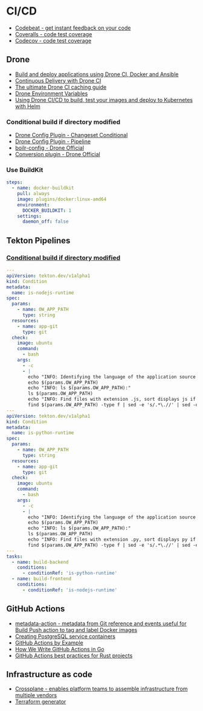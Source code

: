 # CI/CD

- [Codebeat - get instant feedback on your code](https://codebeat.co/)
- [Coveralls - code test coverage](https://coveralls.io/)
- [Codecov - code test coverage](https://about.codecov.io/)

## Drone

- [Build and deploy applications using Drone CI, Docker and Ansible](https://blog.maqpie.com/2017/03/21/build-and-deploy-applications-using-drone-ci-docker-and-ansible/)
- [Continuous Delivery with Drone CI](https://medium.com/@sergey.kolodyazhnyy/continuous-delivery-with-drone-ci-3a3fea5aa83)
- [The ultimate Drone CI caching guide](https://laszlo.cloud/the-ultimate-droneci-caching-guide)
- [Drone Environment Variables](https://laszlo.cloud/drone-environment-variables-three-tips)
- [Using Drone CI/CD to build, test your images and deploy to Kubernetes with Helm](https://vitobotta.com/2019/10/09/ci-cd-with-drone-for-deployment-to-kubernetes-with-helm/)

### Conditional build if directory modified

- [Drone Config Plugin - Changeset Conditional](https://github.com/microadam/drone-config-changeset-conditional)
- [Drone Config Plugin - Pipeline](https://github.com/microadam/drone-config-plugin-pipeline)
- [boilr-config - Drone Official](https://github.com/drone/boilr-config)
- [Conversion plugin - Drone Official](https://github.com/drone/drone-go/tree/master/plugin/converter)

### Use BuildKit

```yaml
steps:
  - name: docker-buildkit
    pull: always
    image: plugins/docker:linux-amd64
    environment:
      DOCKER_BUILDKIT: 1
    settings:
      daemon_off: false
```

## Tekton Pipelines

### [Conditional build if directory modified](https://github.com/tektoncd/pipeline/issues/1922)

```yaml
---
apiVersion: tekton.dev/v1alpha1
kind: Condition
metadata:
  name: is-nodejs-runtime
spec:
  params:
    - name: OW_APP_PATH
      type: string
  resources:
    - name: app-git
      type: git
  check:
    image: ubuntu
    command:
      - bash
    args:
      - -c
      - |
        echo "INFO: Identifying the language of the application source based on the file extension at:"
        echo $(params.OW_APP_PATH)
        echo "INFO: ls $(params.OW_APP_PATH):"
        ls $(params.OW_APP_PATH)
        echo "INFO: Find files with extension .js, sort displays js if one or more files found: "
        find $(params.OW_APP_PATH) -type f | sed -e 's/.*\.//' | sed -e 's/.*\///' | sort -u | grep ^js$
---
apiVersion: tekton.dev/v1alpha1
kind: Condition
metadata:
  name: is-python-runtime
spec:
  params:
    - name: OW_APP_PATH
      type: string
  resources:
    - name: app-git
      type: git
  check:
    image: ubuntu
    command:
      - bash
    args:
      - -c
      - |
        echo "INFO: Identifying the language of the application source based on the file extension at:"
        echo $(params.OW_APP_PATH)
        echo "INFO: ls $(params.OW_APP_PATH):"
        ls $(params.OW_APP_PATH)
        echo "INFO: Find files with extension .py, sort displays py if one or more files found: "
        find $(params.OW_APP_PATH) -type f | sed -e 's/.*\.//' | sed -e 's/.*\///' | sort -u | grep ^py$
---
tasks:
  - name: build-backend
    conditions:
      - conditionRef: 'is-python-runtime'
  - name: build-frontend
    conditions:
      - conditionRef: 'is-nodejs-runtime'
```

## GitHub Actions

- [metadata-action - metadata from Git reference and events useful for Build Push action to tag and label Docker images](https://github.com/docker/metadata-action)
- [Creating PostgreSQL service containers](https://docs.github.com/en/actions/using-containerized-services/creating-postgresql-service-containers)
- [GitHub Actions by Example](https://www.actionsbyexample.com/)
- [How We Write GitHub Actions in Go](https://full-stack.blend.com/how-we-write-github-actions-in-go.html)
- [GitHub Actions best practices for Rust projects](https://www.infinyon.com/blog/2021/04/github-actions-best-practices/)

## Infrastructure as code

- [Crossplane - enables platform teams to assemble infrastructure from multiple vendors](https://github.com/crossplane/crossplane)
- [Terraform generator](https://terragen.dev/)
